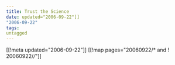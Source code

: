 ```yaml
---
title: Trust the Science
date: updated="2006-09-22"]]
"2006-09-22"
tags:
untagged
---
```

[[!meta updated="2006-09-22"]]
[[!map pages="20060922/* and ! 20060922/*/*"]]
